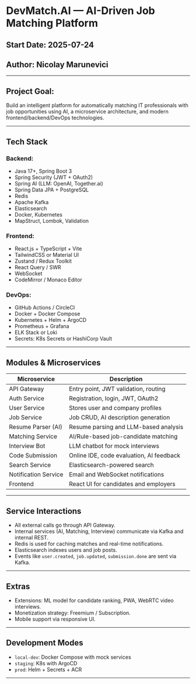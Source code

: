 # DevMatch.AI — AI-Driven Job Matching Platform

## Start Date: 2025-07-24
## Author: Nicolay Marunevici

---

## Project Goal:
Build an intelligent platform for automatically matching IT professionals with job opportunities using AI, a microservice architecture, and modern frontend/backend/DevOps technologies.

---

##  Tech Stack

### Backend:
- Java 17+, Spring Boot 3
- Spring Security (JWT + OAuth2)
- Spring AI (LLM: OpenAI, Together.ai)
- Spring Data JPA + PostgreSQL
- Redis
- Apache Kafka
- Elasticsearch
- Docker, Kubernetes
- MapStruct, Lombok, Validation

### Frontend:
- React.js + TypeScript + Vite
- TailwindCSS or Material UI
- Zustand / Redux Toolkit
- React Query / SWR
- WebSocket
- CodeMirror / Monaco Editor

### DevOps:
- GitHub Actions / CircleCI
- Docker + Docker Compose
- Kubernetes + Helm + ArgoCD
- Prometheus + Grafana
- ELK Stack or Loki
- Secrets: K8s Secrets or HashiCorp Vault

---

## Modules & Microservices

| Microservice        | Description |
|---------------------|-------------|
| API Gateway         | Entry point, JWT validation, routing |
| Auth Service        | Registration, login, JWT, OAuth2 |
| User Service        | Stores user and company profiles |
| Job Service         | Job CRUD, AI description generation |
| Resume Parser (AI)  | Resume parsing and LLM-based analysis |
| Matching Service    | AI/Rule-based job-candidate matching |
| Interview Bot       | LLM chatbot for mock interviews |
| Code Submission     | Online IDE, code evaluation, AI feedback |
| Search Service      | Elasticsearch-powered search |
| Notification Service| Email and WebSocket notifications |
| Frontend            | React UI for candidates and employers |

---

## Service Interactions

- All external calls go through API Gateway.
- Internal services (AI, Matching, Interview) communicate via Kafka and internal REST.
- Redis is used for caching matches and real-time notifications.
- Elasticsearch indexes users and job posts.
- Events like `user.created`, `job.updated`, `submission.done` are sent via Kafka.

---

## Extras

- Extensions: ML model for candidate ranking, PWA, WebRTC video interviews.
- Monetization strategy: Freemium / Subscription.
- Mobile support via responsive UI.

---

## Development Modes

- `local-dev`: Docker Compose with mock services
- `staging`: K8s with ArgoCD
- `prod`: Helm + Secrets + ACR

---

